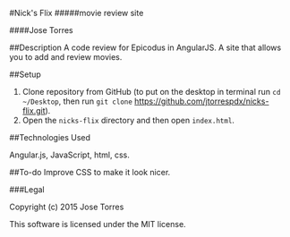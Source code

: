#Nick's Flix
#####movie review site

####Jose Torres

##Description
A code review for Epicodus in AngularJS.
A site that allows you to add and review movies.

##Setup

1. Clone repository from GitHub (to put on the desktop in terminal run ```cd ~/Desktop```, then run ```git clone``` https://github.com/jtorrespdx/nicks-flix.git).
2. Open the ```nicks-flix``` directory and then open ```index.html```.

##Technologies Used

Angular.js, JavaScript, html, css.

##To-do
Improve CSS to make it look nicer.

###Legal

Copyright (c) 2015 Jose Torres

This software is licensed under the MIT license.
